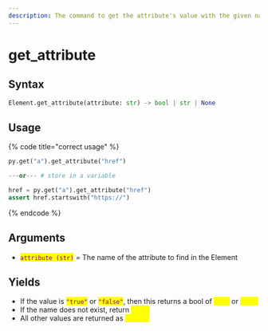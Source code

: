 ```yaml
---
description: The command to get the attribute's value with the given name.
---
```


# get\_attribute

## Syntax

```python
Element.get_attribute(attribute: str) -> bool | str | None
```

## Usage

{% code title="correct usage" %}
```python
py.get("a").get_attribute("href")

---or--- # store in a variable

href = py.get("a").get_attribute("href")
assert href.startswith("https://")
```
{% endcode %}

## Arguments

* <mark style="color:purple;">`attribute (str)`</mark> = The name of the attribute to find in the Element

## Yields

* If the value is <mark style="color:purple;">`"true"`</mark> or <mark style="color:purple;">`"false"`</mark>, then this returns a bool of <mark style="color:yellow;">**True**</mark> or <mark style="color:yellow;">**False**</mark>
* If the name does not exist, return <mark style="color:yellow;">**None**</mark>
* All other values are returned as <mark style="color:yellow;">**strings**</mark>
